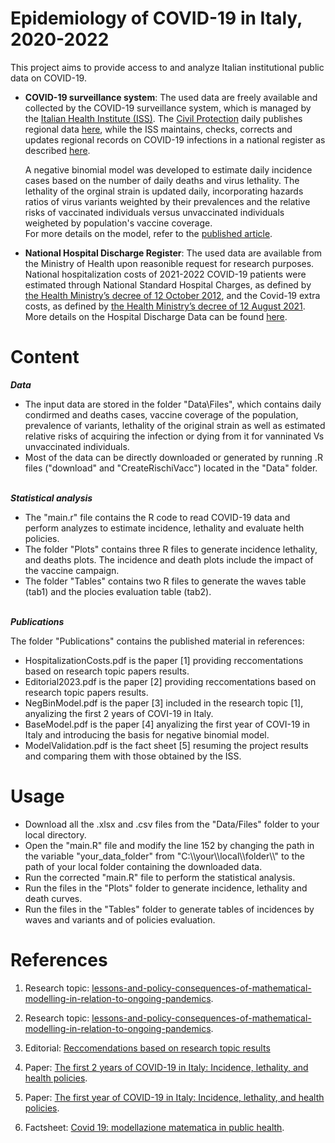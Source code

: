 # Epidemiology of COVID-19 in Italy, 2020-2022

This project aims to provide access to and analyze Italian institutional public data on COVID-19. 

- **COVID-19 surveillance system**: The used data are freely available and collected by the COVID-19 surveillance system, which is managed by the [Italian Health Institute (ISS)](https://www.iss.it/). The [Civil Protection](https://emergenze.protezionecivile.gov.it/it/) daily publishes regional data [here](https://github.com/pcm-dpc/COVID-19), while the ISS maintains, checks, corrects and updates regional records on COVID-19 infections in a national register as described [here](https://www.epicentro.iss.it/coronavirus/sars-cov-2-sorveglianza).

   A negative binomial model was developed to estimate daily incidence cases based on the number of daily deaths and virus lethality. The lethality of the orginal strain is updated daily, incorporating hazards ratios of virus variants weighted by their prevalences and the relative risks of vaccinated individuals versus unvaccinated individuals weigheted by population's vaccine coverage.  
For more details on the model, refer to the [published article](https://www.frontiersin.org/articles/10.3389/fpubh.2022.986743/full).

- **National Hospital Discharge Register**: The used data are available from the Ministry of Health upon reasonible request for research purposes. National hospitalization costs of 2021-2022 COVID-19 patients were estimated through National Standard Hospital Charges, as defined by [the Health Ministry’s decree of 12 October 2012](https://www.gazzettaufficiale.it/eli/id/2013/01/28/13A00528/sg), and the Covid-19 extra costs, as defined by [the Health Ministry’s decree of 12 August 2021](https://www.gazzettaufficiale.it/eli/id/2021/11/19/21A06765/sg). More details on the Hospital Discharge Data can be found [here](https://www.salute.gov.it/portale/temi/p2_6.jsp?id=1232&area=ricoveriOspedalieri&menu=vuot).


# Content

***Data***
- The input data are stored in the folder "Data\Files", which contains daily condirmed and deaths cases, vaccine coverage of the population, prevalence of variants, lethality of the original strain as well as estimated relative risks of acquiring the infection or dying from it for vanninated Vs unvaccinated individuals.
- Most of the data can be directly downloaded or generated by running .R files ("download" and "CreateRischiVacc") located in the "Data" folder. 


\
***Statistical analysis*** 
- The "main.r" file contains the R code to read COVID-19 data and perform analyzes to estimate incidence, lethality and evaluate helth policies.
- The folder "Plots" contains three R files to generate  incidence lethality, and deaths plots. The incidence and death plots include the impact of the vaccine campaign.
- The folder "Tables" contains two R files to generate the waves table (tab1) and the plocies evaluation table (tab2).


\
***Publications*** 

The folder "Publications" contains the published material in references:
- HospitalizationCosts.pdf is the paper [1] providing reccomentations based on research topic papers results.
- Editorial2023.pdf is the paper [2] providing reccomentations based on research topic papers results.
- NegBinModel.pdf is the paper [3] included in the research topic [1], anyalizing the first 2 years of COVI-19 in Italy.
- BaseModel.pdf is the paper [4] anyalizing the first year of COVI-19 in Italy and introducing the basis for negative binomial model.
- ModelValidation.pdf is the fact sheet [5] resuming the project results and comparing them with those obtained by the ISS.


# Usage
- Download all the .xlsx and .csv files from the "Data/Files" folder to your local directory.
- Open the "main.R" file and modify the line 152 by changing the path in the variable "your_data_folder" from "C:\\\your\\\local\\\folder\\\\" to the path of your local folder containing the downloaded data.
- Run the corrected "main.R" file to perform the statistical analysis.
- Run the files in the "Plots" folder to generate incidence, lethality and death curves.
- Run the files in the "Tables" folder to generate tables of incidences by waves and variants and of policies evaluation.



# References
1. Research topic: [lessons-and-policy-consequences-of-mathematical-modelling-in-relation-to-ongoing-pandemics](https://www.frontiersin.org/research-topics/42790/lessons-and-policy-consequences-of-mathematical-modelling-in-relation-to-ongoing-pandemics).

2. Research topic: [lessons-and-policy-consequences-of-mathematical-modelling-in-relation-to-ongoing-pandemics](https://www.frontiersin.org/research-topics/42790/lessons-and-policy-consequences-of-mathematical-modelling-in-relation-to-ongoing-pandemics).

3. Editorial: [Reccomendations based on research topic results](https://www.frontiersin.org/articles/10.3389/fpubh.2023.1281493/full)

4. Paper: [The first 2 years of COVID-19 in Italy: Incidence, lethality, and health policies](https://www.frontiersin.org/articles/10.3389/fpubh.2022.986743/full).
   
5. Paper: [The first year of COVID-19 in Italy: Incidence, lethality, and health policies](https://journals.sagepub.com/doi/10.4081/jphr.2021.2201).
  
6. Factsheet: [Covid 19: modellazione matematica in public health](https://redazionelive.inail.it/cs/internet/comunicazione/pubblicazioni/catalogo-generale/pubbl-covid19-modellazione-matematica-public-health.html).

